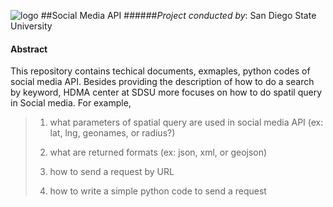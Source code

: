 ![logo](http://humandynamics.sdsu.edu/images/HDMA_Logo.png)
##Social Media API
######*Project conducted by*: San Diego State University

#### Abstract
This repository contains techical documents, exmaples, python codes of social media API. Besides providing the description of how to do a search by keyword, HDMA center at SDSU more focuses on how to do spatil query in Social media. For example, 
> 1) what parameters of spatial query are used in social media API (ex: lat, lng, geonames, or radius?)
>
> 2) what are returned formats (ex: json, xml, or geojson) 
>
> 3) how to send a request by URL 
>
> 4) how to write a simple python code to send a request
>
>


